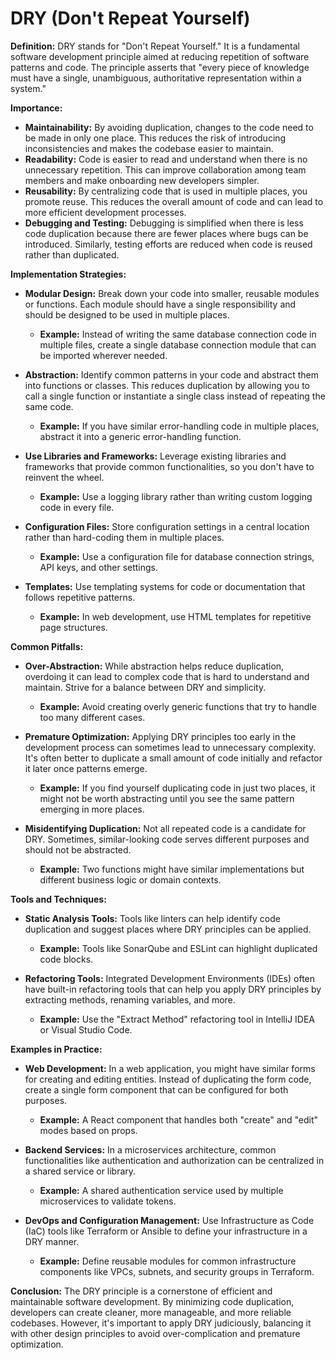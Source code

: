 # DRY (Don't Repeat Yourself)

**Definition:**
DRY stands for "Don't Repeat Yourself." It is a fundamental software development principle aimed at reducing repetition of software patterns and code. The principle asserts that "every piece of knowledge must have a single, unambiguous, authoritative representation within a system."

**Importance:**
- **Maintainability:** By avoiding duplication, changes to the code need to be made in only one place. This reduces the risk of introducing inconsistencies and makes the codebase easier to maintain.
- **Readability:** Code is easier to read and understand when there is no unnecessary repetition. This can improve collaboration among team members and make onboarding new developers simpler.
- **Reusability:** By centralizing code that is used in multiple places, you promote reuse. This reduces the overall amount of code and can lead to more efficient development processes.
- **Debugging and Testing:** Debugging is simplified when there is less code duplication because there are fewer places where bugs can be introduced. Similarly, testing efforts are reduced when code is reused rather than duplicated.

**Implementation Strategies:**
- **Modular Design:** Break down your code into smaller, reusable modules or functions. Each module should have a single responsibility and should be designed to be used in multiple places.
  - **Example:** Instead of writing the same database connection code in multiple files, create a single database connection module that can be imported wherever needed.
  
- **Abstraction:** Identify common patterns in your code and abstract them into functions or classes. This reduces duplication by allowing you to call a single function or instantiate a single class instead of repeating the same code.
  - **Example:** If you have similar error-handling code in multiple places, abstract it into a generic error-handling function.

- **Use Libraries and Frameworks:** Leverage existing libraries and frameworks that provide common functionalities, so you don't have to reinvent the wheel.
  - **Example:** Use a logging library rather than writing custom logging code in every file.

- **Configuration Files:** Store configuration settings in a central location rather than hard-coding them in multiple places.
  - **Example:** Use a configuration file for database connection strings, API keys, and other settings.

- **Templates:** Use templating systems for code or documentation that follows repetitive patterns.
  - **Example:** In web development, use HTML templates for repetitive page structures.

**Common Pitfalls:**
- **Over-Abstraction:** While abstraction helps reduce duplication, overdoing it can lead to complex code that is hard to understand and maintain. Strive for a balance between DRY and simplicity.
  - **Example:** Avoid creating overly generic functions that try to handle too many different cases.

- **Premature Optimization:** Applying DRY principles too early in the development process can sometimes lead to unnecessary complexity. It's often better to duplicate a small amount of code initially and refactor it later once patterns emerge.
  - **Example:** If you find yourself duplicating code in just two places, it might not be worth abstracting until you see the same pattern emerging in more places.

- **Misidentifying Duplication:** Not all repeated code is a candidate for DRY. Sometimes, similar-looking code serves different purposes and should not be abstracted.
  - **Example:** Two functions might have similar implementations but different business logic or domain contexts.

**Tools and Techniques:**
- **Static Analysis Tools:** Tools like linters can help identify code duplication and suggest places where DRY principles can be applied.
  - **Example:** Tools like SonarQube and ESLint can highlight duplicated code blocks.

- **Refactoring Tools:** Integrated Development Environments (IDEs) often have built-in refactoring tools that can help you apply DRY principles by extracting methods, renaming variables, and more.
  - **Example:** Use the "Extract Method" refactoring tool in IntelliJ IDEA or Visual Studio Code.

**Examples in Practice:**
- **Web Development:** In a web application, you might have similar forms for creating and editing entities. Instead of duplicating the form code, create a single form component that can be configured for both purposes.
  - **Example:** A React component that handles both "create" and "edit" modes based on props.
  
- **Backend Services:** In a microservices architecture, common functionalities like authentication and authorization can be centralized in a shared service or library.
  - **Example:** A shared authentication service used by multiple microservices to validate tokens.

- **DevOps and Configuration Management:** Use Infrastructure as Code (IaC) tools like Terraform or Ansible to define your infrastructure in a DRY manner.
  - **Example:** Define reusable modules for common infrastructure components like VPCs, subnets, and security groups in Terraform.

**Conclusion:**
The DRY principle is a cornerstone of efficient and maintainable software development. By minimizing code duplication, developers can create cleaner, more manageable, and more reliable codebases. However, it's important to apply DRY judiciously, balancing it with other design principles to avoid over-complication and premature optimization.